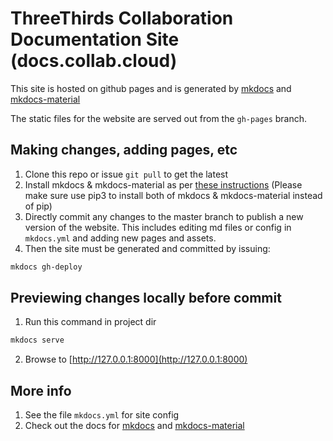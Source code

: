 # ThreeThirds Collaboration Documentation Site (docs.collab.cloud)

This site is hosted on github pages and is generated by [mkdocs](https://www.mkdocs.org) and [mkdocs-material](https://hub.docker.com/r/squidfunk/mkdocs-material/)

The static files for the website are served out from the `gh-pages` branch.

## Making changes, adding pages, etc

1. Clone this repo or issue `git pull` to get the latest
2. Install mkdocs & mkdocs-material as per [these instructions](https://squidfunk.github.io/mkdocs-material/getting-started/#installation) (Please make sure use pip3 to install both of mkdocs & mkdocs-material instead of pip)
3. Directly commit any changes to the master branch to publish a new version of the website. This includes editing md files or config in `mkdocs.yml` and adding new pages and assets.
4. Then the site must be generated and committed by issuing:

```sh
mkdocs gh-deploy
```

## Previewing changes locally before commit

1. Run this command in project dir

```sh
mkdocs serve
```

2. Browse to [http://127.0.0.1:8000](http://127.0.0.1:8000)

## More info

1. See the file `mkdocs.yml` for site config
2. Check out the docs for [mkdocs](https://www.mkdocs.org) and [mkdocs-material](https://squidfunk.github.io/mkdocs-material)
